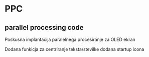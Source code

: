 # PPC
## parallel processing code

Poskusna implantacija paralelnega procesiranje za OLED ekran

Dodana funkicja za centriranje teksta/stevilke
dodana startup icona
